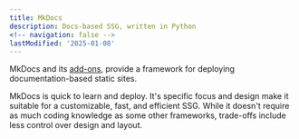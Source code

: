 ```yaml
---
title: MkDocs
description: Docs-based SSG, written in Python
<!-- navigation: false --> 
lastModified: '2025-01-08'
---
```


MkDocs and its [add-ons](/docs-tech/tooling/ssgs/mkdocs/add-ons), provide a framework for deploying documentation-based static sites.

MkDocs is quick to learn and deploy.  It's specific focus and design make it suitable for a customizable, fast, and efficient SSG.  While it doesn't require as much coding knowledge as some other frameworks, trade-offs include less control over design and layout.
